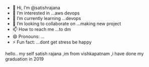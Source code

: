 - 👋 Hi, I’m @satishrajana
- 👀 I’m interested in ...aws devops
- 🌱 I’m currently learning ...devops
- 💞️ I’m looking to collaborate on ...making new project
- 📫 How to reach me ...to dm 
- 😄 Pronouns: ...
- ⚡ Fun fact: ...dont get stress be happy 

<!---
satishrajanaz/satishrajanaz is a ✨ special ✨ repository because its `README.md` (this file) appears on your GitHub profile.
You can click the Preview link to take a look at your changes.
--->
hello.. my self satish rajana ,im from vishkapatnam ,i have done my graduation in 2019
